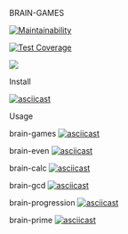 BRAIN-GAMES

[![Maintainability](https://api.codeclimate.com/v1/badges/a99a88d28ad37a79dbf6/maintainability)](https://codeclimate.com/github/codeclimate/codeclimate/maintainability)

[![Test Coverage](https://api.codeclimate.com/v1/badges/a99a88d28ad37a79dbf6/test_coverage)](https://codeclimate.com/github/codeclimate/codeclimate/test_coverage)

<a href="https://travis-ci.org/gioahnn/frontend-project-lvl1"><img src="https://travis-ci.org/gioahnn/frontend-project-lvl1.svg?branch=master"></a>

Install

[![asciicast](https://asciinema.org/a/SYxNKlup6sO50ZocHLoxRUnc2.svg)](https://asciinema.org/a/SYxNKlup6sO50ZocHLoxRUnc2)

Usage
	
brain-games
[![asciicast](https://asciinema.org/a/PsKCCmCrAl2Hj2W2mlp42N9bE.svg)](https://asciinema.org/a/PsKCCmCrAl2Hj2W2mlp42N9bE)
	
brain-even
[![asciicast](https://asciinema.org/a/B35Bkx9Xf8FI6AcSuUQWd7OAA.svg)](https://asciinema.org/a/B35Bkx9Xf8FI6AcSuUQWd7OAA)
	
brain-calc
[![asciicast](https://asciinema.org/a/QMURm67lKJH6oBwQideL7pLnt.svg)](https://asciinema.org/a/QMURm67lKJH6oBwQideL7pLnt)

brain-gcd
[![asciicast](https://asciinema.org/a/7apQzLmeAa9U0U8Lno7EBcCdJ.svg)](https://asciinema.org/a/7apQzLmeAa9U0U8Lno7EBcCdJ)

brain-progression
[![asciicast](https://asciinema.org/a/1rSDeGSQlktlCcUgeaSvKrrcE.svg)](https://asciinema.org/a/1rSDeGSQlktlCcUgeaSvKrrcE)

brain-prime
[![asciicast](https://asciinema.org/a/jfjbC8PgE4YHWS83t53OcKobF.svg)](https://asciinema.org/a/jfjbC8PgE4YHWS83t53OcKobF)